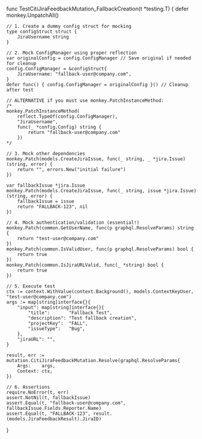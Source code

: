 func TestCitiJiraFeedbackMutation_FallbackCreation(t *testing.T) {
    defer monkey.UnpatchAll()

    // 1. Create a dummy config struct for mocking
    type configStruct struct {
        JiraUsername string
    }
    
    // 2. Mock ConfigManager using proper reflection
    var originalConfig = config.ConfigManager // Save original if needed for cleanup
    config.ConfigManager = &configStruct{
        JiraUsername: "fallback-user@company.com",
    }
    defer func() { config.ConfigManager = originalConfig }() // Cleanup after test

    // ALTERNATIVE if you must use monkey.PatchInstanceMethod:
    /*
    monkey.PatchInstanceMethod(
        reflect.TypeOf(config.ConfigManager), 
        "JiraUsername", 
        func(_ *config.Config) string {
            return "fallback-user@company.com"
        })
    */

    // 3. Mock other dependencies
    monkey.Patch(models.CreateJiraIssue, func(_ string, _ *jira.Issue) (string, error) {
        return "", errors.New("initial failure")
    })

    var fallbackIssue *jira.Issue
    monkey.Patch(models.CreateJiraIssue, func(_ string, issue *jira.Issue) (string, error) {
        fallbackIssue = issue
        return "FALLBACK-123", nil
    })

    // 4. Mock authentication/validation (essential!)
    monkey.Patch(common.GetUserName, func(p graphql.ResolveParams) string {
        return "test-user@company.com"
    })
    monkey.Patch(common.IsValidUser, func(p graphql.ResolveParams) bool {
        return true
    })
    monkey.Patch(common.IsJiraURLValid, func(_ *string) bool {
        return true
    })

    // 5. Execute test
    ctx := context.WithValue(context.Background(), models.ContextKeyUser, "test-user@company.com")
    args := map[string]interface{}{
        "input": map[string]interface{}{
            "title":       "Fallback Test",
            "description": "Test fallback creation",
            "projectKey":  "FALL",
            "issueType":   "Bug",
        },
        "jiraURL": "",
    }

    result, err := mutation.CitiJiraFeedbackMutation.Resolve(graphql.ResolveParams{
        Args:    args,
        Context: ctx,
    })

    // 6. Assertions
    require.NoError(t, err)
    assert.NotNil(t, fallbackIssue)
    assert.Equal(t, "fallback-user@company.com", fallbackIssue.Fields.Reporter.Name)
    assert.Equal(t, "FALLBACK-123", result.(models.JiraFeedbackResult).JiraID)
}
